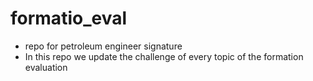 # formatio_eval
- repo for petroleum engineer signature
- In this repo we update the challenge of every topic of the formation evaluation
